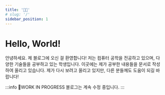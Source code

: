 ```yaml
---
title: '👋🏻'
# slug: '/'
sidebar_position: 1
---
```


# Hello, World!

안녕하세요. 제 블로그에 오신 걸 환영합니다! 저는 컴퓨터 공학을 전공하고 있으며, 다양한 기술들을 공부하고 있는 학생입니다. 이곳에는 제가 공부한 내용들을 문서로 작성하여 올리고 있습니다. 제가 다시 보려고 올리고 있지만, 다른 분들께도 도움이 되길 바랍니다!

:::info 💬WORK IN PROGRESS
블로그는 계속 수정 중입니다.
:::
